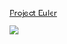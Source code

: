 [Project Euler](https://projecteuler.net/archives)

<img src="https://projecteuler.net/profile/tvarnier.png">
